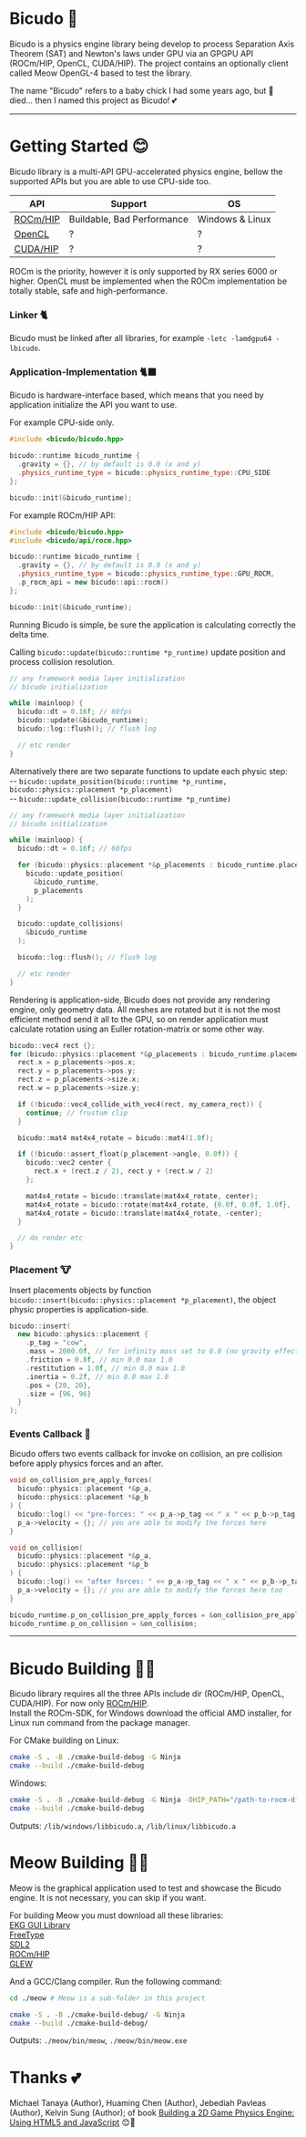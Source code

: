 # Bicudo 🐤

Bicudo is a physics engine library being develop to process Separation Axis Theorem (SAT) and Newton's laws under GPU via an GPGPU API (ROCm/HIP, OpenCL, CUDA/HIP). The project contains an optionally client called Meow OpenGL-4 based to test the library.

The name "Bicudo" refers to a baby chick I had some years ago, but 🐤 died... then I named this project as Bicudo! 💕

---

# Getting Started 😊

Bicudo library is a multi-API GPU-accelerated physics engine, bellow the supported APIs but you are able to use CPU-side too.

| API | Support | OS |
| --- | --- | --- |
| [ROCm/HIP](https://github.com/ROCm/HIP) | Buildable, Bad Performance | Windows & Linux |
| [OpenCL](https://github.com/KhronosGroup/OpenCL-SDK) | ? | ? |
| [CUDA/HIP](https://github.com/ROCm/HIP) | ? | ? |

ROCm is the priority, however it is only supported by RX series 6000 or higher. OpenCL must be implemented when the ROCm implementation be totally stable, safe and high-performance.

### Linker 🐈

Bicudo must be linked after all libraries, for example `-letc -lamdgpu64 -lbicudo`.

### Application-Implementation 🐈‍⬛

Bicudo is hardware-interface based, which means that you need by application initialize the API you want to use.

For example CPU-side only.
```C++
#include <bicudo/bicudo.hpp>

bicudo::runtime bicudo_runtime {
  .gravity = {}, // by default is 0.0 (x and y)
  .physics_runtime_type = bicudo::physics_runtime_type::CPU_SIDE
};

bicudo::init(&bicudo_runtime);
```

For example ROCm/HIP API:
```C++
#include <bicudo/bicudo.hpp>
#include <bicudo/api/rocm.hpp>

bicudo::runtime bicudo_runtime {
  .gravity = {}, // by default is 0.0 (x and y)
  .physics_runtime_type = bicudo::physics_runtime_type::GPU_ROCM,
  .p_rocm_api = new bicudo::api::rocm()
};

bicudo::init(&bicudo_runtime);
```

Running Bicudo is simple, be sure the application is calculating correctly the delta time.

Calling `bicudo::update(bicudo::runtime *p_runtime)` update position and process collision resolution.  
```C++
// any framework media layer initialization
// bicudo initialization

while (mainloop) {
  bicudo::dt = 0.16f; // 60fps
  bicudo::update(&bicudo_runtime);
  bicudo::log::flush(); // flush log

  // etc render
}
```

Alternatively there are two separate functions to update each physic step:  
-- `bicudo::update_position(bicudo::runtime *p_runtime, bicudo::physics::placement *p_placement)`  
-- `bicudo::update_collision(bicudo::runtime *p_runtime)`

```C++
// any framework media layer initialization
// bicudo initialization

while (mainloop) {
  bicudo::dt = 0.16f; // 60fps

  for (bicudo::physics::placement *&p_placements : bicudo_runtime.placement_list) {
    bicudo::update_position(
      &bicudo_runtime,
      p_placements
    );
  }

  bicudo::update_collisions(
    &bicudo_runtime
  );

  bicudo::log::flush(); // flush log

  // etc render
}
```

Rendering is application-side, Bicudo does not provide any rendering engine, only geometry data. All meshes are rotated but it is not the most efficient method send it all to the GPU, so on render application must calculate rotation using an Euller rotation-matrix or some other way.

```C++
bicudo::vec4 rect {};
for (bicudo::physics::placement *&p_placements : bicudo_runtime.placement_list) {
  rect.x = p_placements->pos.x;
  rect.y = p_placements->pos.y;
  rect.z = p_placements->size.x;
  rect.w = p_placements->size.y;

  if (!bicudo::vec4_collide_with_vec4(rect, my_camera_rect)) {
    continue; // frustum clip
  }

  bicudo::mat4 mat4x4_rotate = bicudo::mat4(1.0f);

  if (!bicudo::assert_float(p_placement->angle, 0.0f)) {
    bicudo::vec2 center {
      rect.x + (rect.z / 2), rect.y + (rect.w / 2)
    };

    mat4x4_rotate = bicudo::translate(mat4x4_rotate, center);
    mat4x4_rotate = bicudo::rotate(mat4x4_rotate, {0.0f, 0.0f, 1.0f}, -p_placement->angle);
    mat4x4_rotate = bicudo::translate(mat4x4_rotate, -center);
  }

  // do render etc
}
```

### Placement 🐮

Insert placements objects by function `bicudo::insert(bicudo::physics::placement *p_placement)`, the object physic properties is application-side.

```C++
bicudo::insert(
  new bicudo::physics::placement {
    .p_tag = "cow",
    .mass = 2000.0f, // for infinity mass set to 0.0 (no gravity effect).
    .friction = 0.8f, // min 0.0 max 1.0
    .restitution = 1.0f, // min 0.0 max 1.0
    .inertia = 0.2f, // min 0.0 max 1.0
    .pos = {20, 20},
    .size = {96, 96}
  }
);
```

### Events Callback 🧼

Bicudo offers two events callback for invoke on collision, an pre collision before apply physics forces and an after.

```C++
void on_collision_pre_apply_forces(
  bicudo::physics::placement *&p_a,
  bicudo::physics::placement *&p_b
) {
  bicudo::log() << "pre-forces: " << p_a->p_tag << " x " << p_b->p_tag;
  p_a->velocity = {}; // you are able to modify the forces here
}

void on_collision(
  bicudo::physics::placement *&p_a,
  bicudo::physics::placement *&p_b
) {
  bicudo::log() << "after forces: " << p_a->p_tag << " x " << p_b->p_tag;
  p_a->velocity = {}; // you are able to modify the forces here too
}

bicudo_runtime.p_on_collision_pre_apply_forces = &on_collision_pre_apply_forces;
bicudo_runtime.p_on_collision = &on_collision;
```

---

# Bicudo Building 🔧🐤

Bicudo library requires all the three APIs include dir (ROCm/HIP, OpenCL, CUDA/HIP). For now only [ROCm/HIP](https://github.com/ROCm/HIP).  
Install the ROCm-SDK, for Windows download the official AMD installer, for Linux run command from the package manager.

For CMake building on Linux:
```sh
cmake -S . -B ./cmake-build-debug -G Ninja
cmake --build ./cmake-build-debug
```

Windows:
```sh
cmake -S . -B ./cmake-build-debug -G Ninja -DHIP_PATH="/path-to-rocm-dir/AMD/ROCm/x.x/"
cmake --build ./cmake-build-debug
```

Outputs: `/lib/windows/libbicudo.a`, `/lib/linux/libbicudo.a`

# Meow Building 🔧🐱

Meow is the graphical application used to test and showcase the Bicudo engine. It is not necessary, you can skip if you want.

For building Meow you must download all these libraries:  
[EKG GUI Library](https://github.com/vokegpu/ekg-ui-library)  
[FreeType](http://freetype.org/)  
[SDL2](https://www.libsdl.org/)  
[ROCm/HIP](https://github.com/ROCm/HIP)  
[GLEW](https://glew.sourceforge.net/)  

And a GCC/Clang compiler.
Run the following command:

```sh
cd ./meow # Meow is a sub-folder in this project

cmake -S . -B ./cmake-build-debug/ -G Ninja
cmake --build ./cmake-build-debug/
```

Outputs: `./meow/bin/meow`, `./meow/bin/meow.exe`

# Thanks 💕

Michael Tanaya (Author), Huaming Chen (Author), Jebediah Pavleas (Author), Kelvin Sung (Author); of book [Building a 2D Game Physics Engine: Using HTML5 and JavaScript](https://www.amazon.com/Building-Game-Physics-Engine-JavaScript/dp/1484225821) 😊🐄


